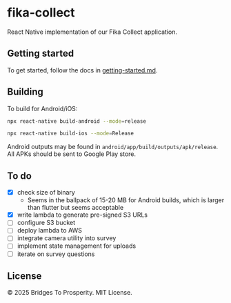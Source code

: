 # fika-collect

React Native implementation of our Fika Collect application.

## Getting started

To get started, follow the docs in [getting-started.md](./docs/getting-started.md).

## Building

To build for Android/iOS:

```bash
npx react-native build-android --mode=release
```

```bash
npx react-native build-ios --mode=Release
```

Android outputs may be found in `android/app/build/outputs/apk/release`. All APKs should be sent to Google Play store.

## To do

- [x] check size of binary
  - Seems in the ballpack of 15-20 MB for Android builds, which is larger than flutter but seems acceptable
- [x] write lambda to generate pre-signed S3 URLs
- [ ] configure S3 bucket
- [ ] deploy lambda to AWS
- [ ] integrate camera utility into survey
- [ ] implement state management for uploads
- [ ] iterate on survey questions

## License

&copy; 2025 Bridges To Prosperity. MIT License.
